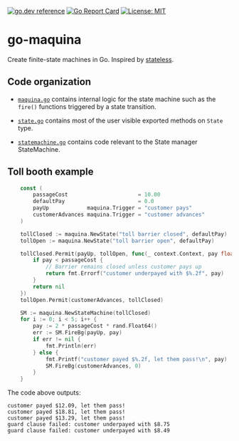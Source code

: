 [![go.dev reference](https://pkg.go.dev/badge/github.com/soypat/go-maquina)](https://pkg.go.dev/github.com/soypat/go-maquina)
[![Go Report Card](https://goreportcard.com/badge/github.com/soypat/go-maquina)](https://goreportcard.com/report/github.com/soypat/go-maquina)
[![License: MIT](https://img.shields.io/badge/License-MIT-yellow.svg)](https://opensource.org/licenses/MIT)

# go-maquina

Create finite-state machines in Go. Inspired by [stateless](https://github.com/qmuntal/stateless).

## Code organization

* [`maquina.go`](./maquina.go) contains internal logic for the state machine such as the `fire()` functions triggered by a state transition.

* [`state.go`](./state.go) contains most of the user visible exported methods on `State` type.

* [`statemachine.go`](./statemachine.go) contains code relevant to the State manager StateMachine.


## Toll booth example

```go
	const (
		passageCost                      = 10.00
		defaultPay                       = 0.0
		payUp            maquina.Trigger = "customer pays"
		customerAdvances maquina.Trigger = "customer advances"
	)

	tollClosed := maquina.NewState("toll barrier closed", defaultPay)
	tollOpen := maquina.NewState("toll barrier open", defaultPay)

	tollClosed.Permit(payUp, tollOpen, func(_ context.Context, pay float64) error {
		if pay < passageCost {
			// Barrier remains closed unless customer pays up
			return fmt.Errorf("customer underpayed with $%.2f", pay)
		}
		return nil
	})
	tollOpen.Permit(customerAdvances, tollClosed)

	SM := maquina.NewStateMachine(tollClosed)
	for i := 0; i < 5; i++ {
		pay := 2 * passageCost * rand.Float64()
		err := SM.FireBg(payUp, pay)
		if err != nil {
			fmt.Println(err)
		} else {
			fmt.Printf("customer payed $%.2f, let them pass!\n", pay)
			SM.FireBg(customerAdvances, 0)
		}
	}
```
The code above outputs:

```
customer payed $12.09, let them pass!
customer payed $18.81, let them pass!
customer payed $13.29, let them pass!
guard clause failed: customer underpayed with $8.75
guard clause failed: customer underpayed with $8.49
```
